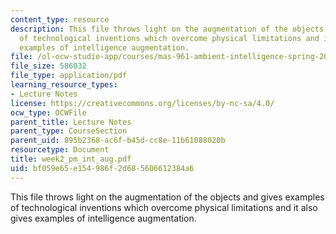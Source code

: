 ```yaml
---
content_type: resource
description: This file throws light on the augmentation of the objects and gives examples
  of technological inventions which overcome physical limitations and it also gives
  examples of intelligence augmentation.
file: /ol-ocw-studio-app/courses/mas-961-ambient-intelligence-spring-2005/bf059e65e154986f2d685606612384a6_week2_pm_int_aug.pdf
file_size: 586032
file_type: application/pdf
learning_resource_types:
- Lecture Notes
license: https://creativecommons.org/licenses/by-nc-sa/4.0/
ocw_type: OCWFile
parent_title: Lecture Notes
parent_type: CourseSection
parent_uid: 895b2368-ac6f-b45d-cc8e-11b61088020b
resourcetype: Document
title: week2_pm_int_aug.pdf
uid: bf059e65-e154-986f-2d68-5606612384a6
---
```

This file throws light on the augmentation of the objects and gives examples of technological inventions which overcome physical limitations and it also gives examples of intelligence augmentation.